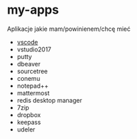 # my-apps
Aplikacje jakie mam/powinienem/chcę mieć

- [vscode](https://code.visualstudio.com/)
- vstudio2017
- putty
- dbeaver
- sourcetree
- conemu
- notepad++
- mattermost
- redis desktop manager
- 7zip
- dropbox
- keepass
- udeler
